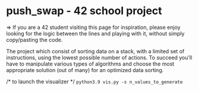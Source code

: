 # push_swap - 42 school project

=> If you are a 42 student visiting this page for inspiration, please enjoy looking for the logic between the lines and playing with it, without simply copy/pasting the code.

The  project which consist of sorting data on a stack, with a limited set of instructions, using
the lowest possible number of actions. To succeed you’ll have to manipulate various
types of algorithms and choose the most appropriate solution (out of many) for an
optimized data sorting.

/* to launch the visualizer */
``
python3.9 vis.py -s n_values_to_generate
``

